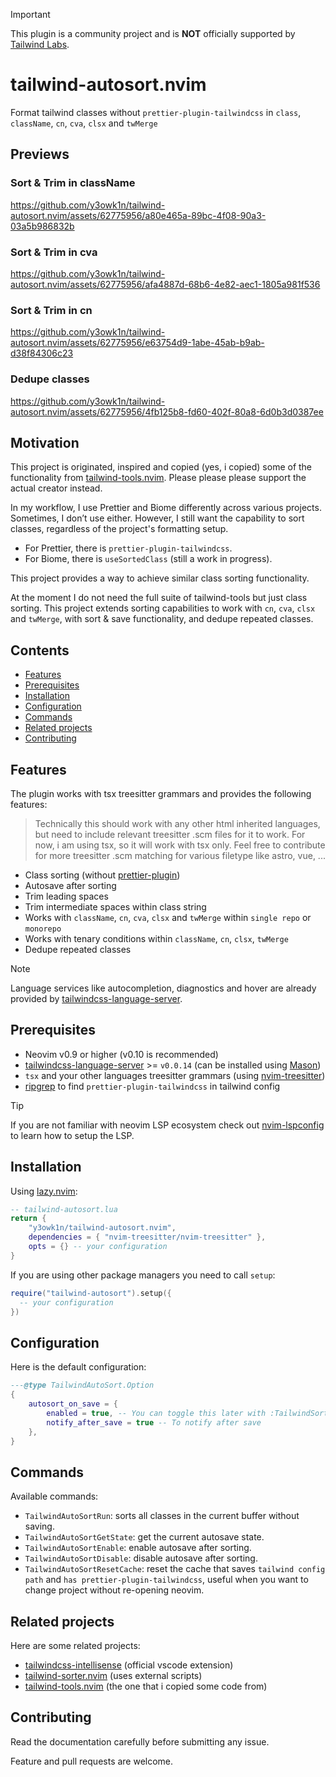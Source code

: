 > [!IMPORTANT]
> This plugin is a community project and is **NOT** officially supported by [Tailwind Labs](https://github.com/tailwindlabs).

# tailwind-autosort.nvim

Format tailwind classes without `prettier-plugin-tailwindcss` in `class`, `className`, `cn`, `cva`, `clsx` and `twMerge`

## Previews

### Sort & Trim in className

https://github.com/y3owk1n/tailwind-autosort.nvim/assets/62775956/a80e465a-89bc-4f08-90a3-03a5b986832b

### Sort & Trim in cva

https://github.com/y3owk1n/tailwind-autosort.nvim/assets/62775956/afa4887d-68b6-4e82-aec1-1805a981f536

### Sort & Trim in cn

https://github.com/y3owk1n/tailwind-autosort.nvim/assets/62775956/e63754d9-1abe-45ab-b9ab-d38f84306c23

### Dedupe classes

https://github.com/y3owk1n/tailwind-autosort.nvim/assets/62775956/4fb125b8-fd60-402f-80a8-6d0b3d0387ee

## Motivation

This project is originated, inspired and copied (yes, i copied) some of the functionality from [tailwind-tools.nvim](https://github.com/luckasRanarison/tailwind-tools.nvim). Please please please support the actual creator instead.

In my workflow, I use Prettier and Biome differently across various projects. Sometimes, I don’t use either. However, I still want the capability to sort classes, regardless of the project's formatting setup.

- For Prettier, there is `prettier-plugin-tailwindcss`.
- For Biome, there is `useSortedClass` (still a work in progress).

This project provides a way to achieve similar class sorting functionality.

At the moment I do not need the full suite of tailwind-tools but just class sorting. This project extends sorting capabilities to work with `cn`, `cva`, `clsx` and `twMerge`, with sort & save functionality, and dedupe repeated classes.

## Contents

- [Features](#features)
- [Prerequisites](#prerequisites)
- [Installation](#installation)
- [Configuration](#configuration)
- [Commands](#commands)
- [Related projects](#related-projects)
- [Contributing](#contributing)

## Features

The plugin works with tsx treesitter grammars and provides the following features:

> Technically this should work with any other html inherited languages, but need to include relevant treesitter .scm files for it to work.
> For now, i am using tsx, so it will work with tsx only. Feel free to contribute for more treesitter .scm matching for various filetype like astro, vue, ...

- Class sorting (without [prettier-plugin](https://github.com/tailwindlabs/prettier-plugin-tailwindcss))
- Autosave after sorting
- Trim leading spaces
- Trim intermediate spaces within class string
- Works with `className`, `cn`, `cva`, `clsx` and `twMerge` within `single repo` or `monorepo`
- Works with tenary conditions within `className`, `cn`, `clsx`, `twMerge`
- Dedupe repeated classes

> [!NOTE]
> Language services like autocompletion, diagnostics and hover are already provided by [tailwindcss-language-server](https://github.com/tailwindlabs/tailwindcss-intellisense/tree/master/packages/tailwindcss-language-server).

## Prerequisites

- Neovim v0.9 or higher (v0.10 is recommended)
- [tailwindcss-language-server](https://github.com/tailwindlabs/tailwindcss-intellisense/tree/master/packages/tailwindcss-language-server) >= `v0.0.14` (can be installed using [Mason](https://github.com/williamboman/mason.nvim))
- `tsx` and your other languages treesitter grammars (using [nvim-treesitter](https://github.com/nvim-treesitter/nvim-treesitter))
- [ripgrep](https://github.com/BurntSushi/ripgrep) to find `prettier-plugin-tailwindcss` in tailwind config

> [!TIP]
> If you are not familiar with neovim LSP ecosystem check out [nvim-lspconfig](https://github.com/neovim/nvim-lspconfig) to learn how to setup the LSP.

## Installation

Using [lazy.nvim](https://github.com/folke/lazy.nvim):

```lua
-- tailwind-autosort.lua
return {
    "y3owk1n/tailwind-autosort.nvim",
    dependencies = { "nvim-treesitter/nvim-treesitter" },
    opts = {} -- your configuration
}
```

If you are using other package managers you need to call `setup`:

```lua
require("tailwind-autosort").setup({
  -- your configuration
})
```

## Configuration

Here is the default configuration:

```lua
---@type TailwindAutoSort.Option
{
    autosort_on_save = {
        enabled = true, -- You can toggle this later with :TailwindSortEnable or :TailwindSortDisable
        notify_after_save = true -- To notify after save
    },
}
```

## Commands

Available commands:

- `TailwindAutoSortRun`: sorts all classes in the current buffer without saving.
- `TailwindAutoSortGetState`: get the current autosave state.
- `TailwindAutoSortEnable`: enable autosave after sorting.
- `TailwindAutoSortDisable`: disable autosave after sorting.
- `TailwindAutoSortResetCache`: reset the cache that saves `tailwind config path` and `has prettier-plugin-tailwindcss`, useful when you want to change project without re-opening neovim.

## Related projects

Here are some related projects:

- [tailwindcss-intellisense](https://github.com/tailwindlabs/tailwindcss-intellisense) (official vscode extension)
- [tailwind-sorter.nvim](https://github.com/laytan/tailwind-sorter.nvim) (uses external scripts)
- [tailwind-tools.nvim](https://github.com/luckasRanarison/tailwind-tools.nvim) (the one that i copied some code from)

## Contributing

Read the documentation carefully before submitting any issue.

Feature and pull requests are welcome.

